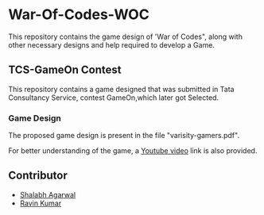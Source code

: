 # War-Of-Codes-WOC
This repository contains the game design of 'War of Codes", along with other necessary designs and help required to develop a Game.

## TCS-GameOn Contest
This repository contains a game designed that was submitted in Tata Consultancy Service, contest GameOn,which later got Selected.

### Game Design
The proposed game design is present in the file "varisity-gamers.pdf". 

For better understanding of the game, a [Youtube video](https://youtu.be/EH4KLgmGapU) link is also provided.
 
## Contributor
- [Shalabh Agarwal](https://www.linkedin.com/in/shalabh-agarwal/)
- [Ravin Kumar](https://www.linkedin.com/in/ravinkumar21/)
